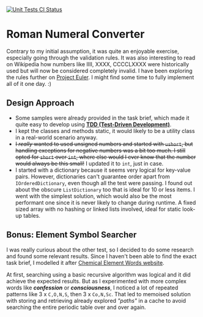 [![Unit Tests CI Status](https://github.com/Bilal44/numeral-converter/actions/workflows/ci.yml/badge.svg)](https://github.com/Bilal44/numeral-converter/actions/workflows/ci.yml)

# Roman Numeral Converter
Contrary to my initial assumption, it was quite an enjoyable exercise, especially going through the validation rules. It was also interesting to read on Wikipedia how numbers like IIII, XXXX, CCCCLXXXX were historically used but will now be considered completely invalid. I have been exploring the rules further on [Project Euler](https://projecteuler.net/about=roman_numerals). I might find some time to fully implement all of it one day. :)

## Design Approach
- Some samples were already provided in the task brief, which made it quite easy to develop using [**TDD (Test-Driven Development)**](https://martinfowler.com/bliki/TestDrivenDevelopment.html).
- I kept the classes and methods static, it would likely to be a utility class in a real-world scenario anyway.
- ~~I _really_ wanted to used unsigned numbers and started with `ushort`, but handling exceptions for negative numbers was a bit too much. I still opted for `short` over `int`, where else would I ever know that the number would always be this small!~~ I updated it to `int`, just in case.
- I started with a dictionary because it seems very logical for key-value pairs. However, dictionaries can't guarantee order apart from `IOrderedDictionary`, even though all the test were passing. I found out about the obscure `ListDictionary` too that is ideal for 10 or less items. I went with the simplest solution, which would also be the most performant one since it is never likely to change during runtime. A fixed sized array with no hashing or linked lists involved, ideal for static look-up tables.

## Bonus: Element Symbol Searcher
I was really curious about the other test, so I decided to do some research and found some relevant results. Since I haven't been able to find the exact task brief, I modelled it after [Chemical Element Words website](https://periodictable.chemicalaid.com/fun/spell-words-with-elements.php?word=opinion).

At first, searching using a basic recursive algorithm was logical and it did achieve the expected results. But as I experimented with more complex words like ***confession*** or ***consciousness***, I noticed a lot of repeated patterns like 3 x `C,O,N,S`, then 3 x `Co,N,Sc`. That led to memoised solution with storing and retrieving already explored _"paths"_ in a cache to avoid searching the entire periodic table over and over again.